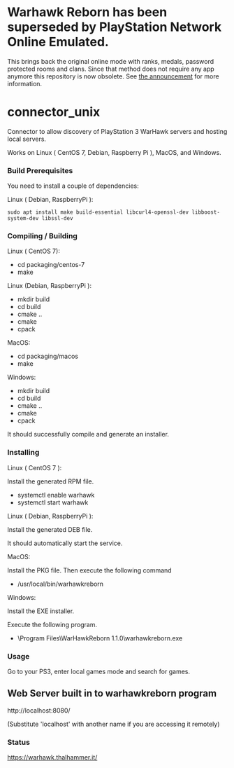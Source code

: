 # Warhawk Reborn has been superseded by PlayStation Network Online Emulated.
This brings back the original online mode with ranks, medals, password protected rooms and clans.
Since that method does not require any app anymore this repository is now obsolete.
See [the announcement](https://www.psone.online/game/warhawk/reborn-shutdown) for more information.

# connector_unix
Connector to allow discovery of PlayStation 3 WarHawk servers and hosting local servers.

Works on Linux ( CentOS 7, Debian, Raspberry Pi ), MacOS, and Windows.

### Build Prerequisites

You need to install a couple of dependencies:

Linux ( Debian, RaspberryPi ):

```sudo apt install make build-essential libcurl4-openssl-dev libboost-system-dev libssl-dev```

### Compiling / Building

Linux ( CentOS 7):

- cd packaging/centos-7
- make

Linux (Debian, RaspberryPi ):

- mkdir build
- cd build
- cmake ..
- cmake
- cpack

MacOS:

- cd packaging/macos
- make

Windows:

- mkdir build
- cd build
- cmake ..
- cmake
- cpack

It should successfully compile and generate an installer.

### Installing

Linux ( CentOS 7 ):

Install the generated RPM file.
- systemctl enable warhawk
- systemctl start warhawk

Linux ( Debian, RaspberryPi ):

Install the generated DEB file.

It should automatically start the service.

MacOS:

Install the PKG file.
Then execute the following command
- /usr/local/bin/warhawkreborn

Windows:

Install the EXE installer.

Execute the following program.
- \Program Files\WarHawkReborn 1.1.0\warhawkreborn.exe


### Usage

Go to your PS3, enter local games mode and search for games.

## Web Server built in to warhawkreborn program

http://localhost:8080/

(Substitute 'localhost' with another name if you are accessing it remotely)

### Status

https://warhawk.thalhammer.it/
